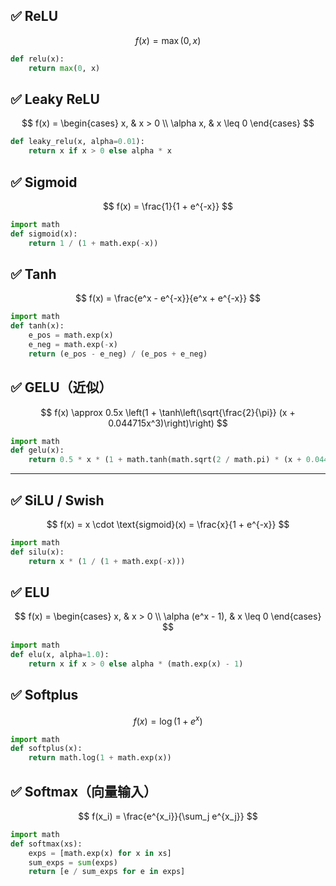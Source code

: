 ## ✅ ReLU
$$
f(x) = \max(0, x)
$$

```python
def relu(x):
    return max(0, x)
```



## ✅ Leaky ReLU

$$
f(x) =
\begin{cases}
x, & x > 0 \\
\alpha x, & x \leq 0
\end{cases}
$$

```python
def leaky_relu(x, alpha=0.01):
    return x if x > 0 else alpha * x
```



## ✅ Sigmoid
$$
f(x) = \frac{1}{1 + e^{-x}}
$$

```python
import math
def sigmoid(x):
    return 1 / (1 + math.exp(-x))
```


## ✅ Tanh

$$
f(x) = \frac{e^x - e^{-x}}{e^x + e^{-x}}
$$

```python
import math
def tanh(x):
    e_pos = math.exp(x)
    e_neg = math.exp(-x)
    return (e_pos - e_neg) / (e_pos + e_neg)
```



## ✅ GELU（近似）


$$
f(x) \approx 0.5x \left(1 + \tanh\left(\sqrt{\frac{2}{\pi}} (x + 0.044715x^3)\right)\right)
$$

```python
import math
def gelu(x):
    return 0.5 * x * (1 + math.tanh(math.sqrt(2 / math.pi) * (x + 0.044715 * x**3)))
```


---

## ✅ SiLU / Swish

$$
f(x) = x \cdot \text{sigmoid}(x) = \frac{x}{1 + e^{-x}}
$$

```python
import math
def silu(x):
    return x * (1 / (1 + math.exp(-x)))
```



## ✅ ELU

$$
f(x) =
\begin{cases}
x, & x > 0 \\
\alpha (e^x - 1), & x \leq 0
\end{cases}
$$

```python
import math
def elu(x, alpha=1.0):
    return x if x > 0 else alpha * (math.exp(x) - 1)
```



## ✅ Softplus

$$
f(x) = \log(1 + e^x)
$$

```python
import math
def softplus(x):
    return math.log(1 + math.exp(x))
```



## ✅ Softmax（向量输入）

$$
f(x_i) = \frac{e^{x_i}}{\sum_j e^{x_j}}
$$

```python
import math
def softmax(xs):
    exps = [math.exp(x) for x in xs]
    sum_exps = sum(exps)
    return [e / sum_exps for e in exps]
```
